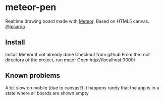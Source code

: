 meteor-pen
==========

Realtime drawing board made with [Meteor].
Based on HTML5 canvas.
[@jpsarda]

Install
-------

Install Meteor if not already done
Checkout from github
From the root directory of the project, run metor
Open http://localhost:3000/

Known problems
--------------

A bit slow on mobile (due to canvas?)
It happens rarely that the app is in a state where all boards are shown empty

[Meteor]:	http://www.meteor.com/
[Install Meteor]: https://github.com/meteor/meteor#quick-start
[@jpsarda]:	http://twitter.com/jpsarda

